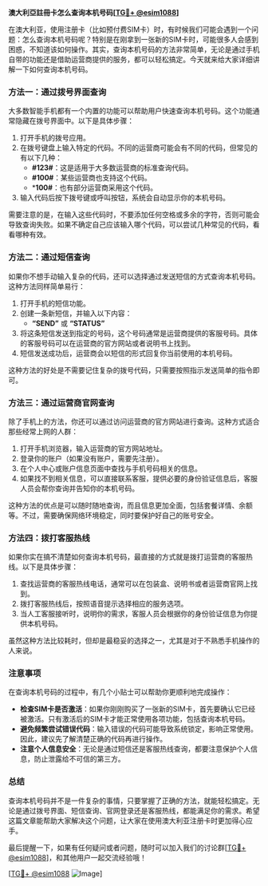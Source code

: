 **澳大利亞註冊卡怎么查询本机号码[[TG💪+ @esim1088](https://t.me/s/esim1088)]**

在澳大利亚，使用注册卡（比如预付费SIM卡）时，有时候我们可能会遇到一个问题：怎么查询本机号码呢？特别是在刚拿到一张新的SIM卡时，可能很多人会感到困惑，不知道该如何操作。其实，查询本机号码的方法非常简单，无论是通过手机自带的功能还是借助运营商提供的服务，都可以轻松搞定。今天就来给大家详细讲解一下如何查询本机号码。

### 方法一：通过拨号界面查询

大多数智能手机都有一个内置的功能可以帮助用户快速查询本机号码。这个功能通常隐藏在拨号界面中。以下是具体步骤：

1. 打开手机的拨号应用。
2. 在拨号键盘上输入特定的代码。不同的运营商可能会有不同的代码，但常见的有以下几种：
   - **#123#**：这是适用于大多数运营商的标准查询代码。
   - **#100#**：某些运营商也支持这个代码。
   - ***100#**：也有部分运营商采用这个代码。
3. 输入代码后按下拨号键或呼叫按钮，系统会自动显示你的本机号码。

需要注意的是，在输入这些代码时，不要添加任何空格或多余的字符，否则可能会导致查询失败。如果不确定自己应该输入哪个代码，可以尝试几种常见的代码，看看哪种有效。

### 方法二：通过短信查询

如果你不想手动输入复杂的代码，还可以选择通过发送短信的方式查询本机号码。这种方法同样简单易行：

1. 打开手机的短信功能。
2. 创建一条新短信，并输入以下内容：
   - **“SEND”** 或 **“STATUS”**
3. 将这条短信发送到指定的号码，这个号码通常是运营商提供的客服号码。具体的客服号码可以在运营商的官方网站或者说明书上找到。
4. 短信发送成功后，运营商会以短信的形式回复你当前使用的本机号码。

这种方法的好处是不需要记住复杂的拨号代码，只需要按照指示发送简单的指令即可。

### 方法三：通过运营商官网查询

除了手机上的方法，你还可以通过访问运营商的官方网站进行查询。这种方式适合那些经常上网的人群：

1. 打开手机浏览器，输入运营商的官方网站地址。
2. 登录你的账户（如果没有账户，需要先注册）。
3. 在个人中心或账户信息页面中查找与手机号码相关的信息。
4. 如果找不到相关信息，可以直接联系客服，提供必要的身份验证信息后，客服人员会帮你查询并告知你的本机号码。

这种方法的优点是可以随时随地查询，而且信息更加全面，包括套餐详情、余额等。不过，需要确保网络环境稳定，同时要保护好自己的账号安全。

### 方法四：拨打客服热线

如果你实在搞不清楚如何查询本机号码，最直接的方式就是拨打运营商的客服热线。以下是具体步骤：

1. 查找运营商的客服热线电话，通常可以在包装盒、说明书或者运营商官网上找到。
2. 拨打客服热线后，按照语音提示选择相应的服务选项。
3. 当人工客服接听时，说明你的需求，客服人员会根据你的身份验证信息为你提供本机号码。

虽然这种方法比较耗时，但却是最稳妥的选择之一，尤其是对于不熟悉手机操作的人来说。

### 注意事项

在查询本机号码的过程中，有几个小贴士可以帮助你更顺利地完成操作：

- **检查SIM卡是否激活**：如果你刚刚购买了一张新的SIM卡，首先要确认它已经被激活。只有激活后的SIM卡才能正常使用各项功能，包括查询本机号码。
- **避免频繁尝试错误代码**：输入错误的代码可能导致系统锁定，影响正常使用。因此，建议先了解清楚正确的代码再进行操作。
- **注意个人信息安全**：无论是通过短信还是客服热线查询，都要注意保护个人信息，防止泄露给不可信的第三方。

### 总结

查询本机号码并不是一件复杂的事情，只要掌握了正确的方法，就能轻松搞定。无论是通过拨号界面、短信查询、官网登录还是客服热线，都能满足你的需求。希望这篇文章能帮助大家解决这个问题，让大家在使用澳大利亚注册卡时更加得心应手。

最后提醒一下，如果有任何疑问或者问题，随时可以加入我们的讨论群[[TG💪+ @esim1088](https://t.me/s/esim1088)]，和其他用户一起交流经验哦！

[[TG💪+ @esim1088](https://t.me/s/esim1088) ![Image](https://i.postimg.cc/4NQfJmqS/Snipaste-2025-05-13-00-14-12.png)]